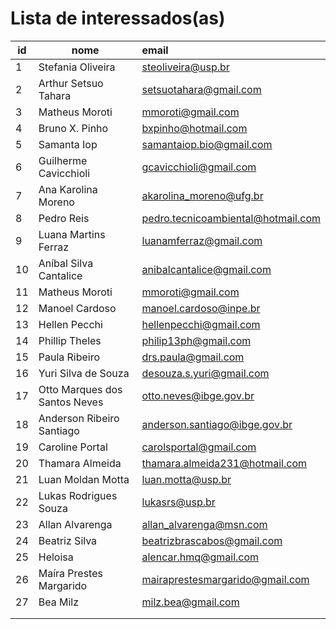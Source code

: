 # Lista de interessados(as)



| id   | nome                          | email                                                   |
| ---- | ----------------------------- | :------------------------------------------------------ |
| 1    | Stefania Oliveira             | steoliveira@usp.br                                      |
| 2    | Arthur Setsuo Tahara          | setsuotahara@gmail.com                                  |
| 3    | Matheus Moroti                | mmoroti@gmail.com                                       |
| 4    | Bruno X. Pinho                | <bxpinho@hotmail.com>                                   |
| 5    | Samanta Iop                   | samantaiop.bio@gmail.com                                |
| 6    | Guilherme Cavicchioli         | gcavicchioli@gmail.com                                  |
| 7    | Ana Karolina Moreno           | akarolina_moreno@ufg.br                                 |
| 8    | Pedro Reis                    | pedro.tecnicoambiental@hotmail.com                      |
| 9    | Luana Martins Ferraz          | luanamferraz@gmail.com                                  |
| 10   | Aníbal Silva Cantalice        | <anibalcantalice@gmail.com>                             |
| 11   | Matheus Moroti                | mmoroti@gmail.com                                       |
| 12   | Manoel Cardoso                | manoel.cardoso@inpe.br                                  |
| 13   | Hellen Pecchi                 | hellenpecchi@gmail.com                                  |
| 14   | Phillip Theles                | philip13ph@gmail.com                                    |
| 15   | Paula Ribeiro                 | drs.paula@gmail.com                                     |
| 16   | Yuri Silva de Souza           | desouza.s.yuri@gmail.com                                |
| 17   | Otto Marques dos Santos Neves | [otto.neves@ibge.gov.br](mailto:otto.neves@ibge.gov.br) |
| 18   | Anderson Ribeiro Santiago     | anderson.santiago@ibge.gov.br                           |
| 19   | Caroline Portal               | carolsportal@gmail.com                                  |
| 20   | Thamara Almeida               | thamara.almeida231@hotmail.com                          |
| 21   | Luan Moldan Motta             | luan.motta@usp.br                                       |
| 22   | Lukas Rodrigues Souza         | lukasrs@usp.br                                          |
| 23   | Allan Alvarenga               | allan_alvarenga@msn.com                                 |
| 24   | Beatriz Silva                 | beatrizbrascabos@gmail.com                              |
| 25   | Heloisa                       | alencar.hmq@gmail.com                                   |
| 26   | Maíra Prestes Margarido       | mairaprestesmargarido@gmail.com                         |
| 27   | Bea Milz                      | milz.bea@gmail.com                                      |
|      |                               |                                                         |
|      |                               |                                                         |











